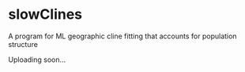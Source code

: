 # slowClines
A program for ML geographic cline fitting that accounts for population structure 

Uploading soon...
